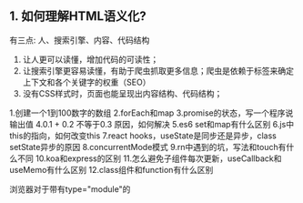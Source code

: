 ## 1. 如何理解HTML语义化?
  有三点: 人、搜索引擎、内容、代码结构

  1. 让人更可以读懂，增加代码的可读性；
  2. 让搜索引擎更容易读懂，有助于爬虫抓取更多信息；爬虫是依赖于标签来确定上下文和各个关键字的权重（SEO）
  3. 没有CSS样式时，页面也能呈现出内容结构、代码结构；





1.创建一个1到100数字的数组
2.forEach和map
3.promise的状态，写一个程序说输出值
4.0.1 + 0.2 不等于0.3 原因，如何解决
5.es6 set和map有什么区别
6.js中this的指向，如何改变this
7.react hooks，useState是同步还是异步，class setState异步的原因
8.concurrentMode模式
9.rn中遇到的坑，写法和touch有什么不同
10.koa和express的区别
11.怎么避免子组件每次更新，useCallback和useMemo有什么区别
12.class组件和function有什么区别




浏览器对于带有type="module"的<script>，都是异步加载，不会造成堵塞浏览器，即等到整个页面渲染完，再执行模块脚本，等同于打开了<script>标签的defer属性


## 图片懒加载原理

仅加载视图内的图片，视图外不加载；
当图片出现在视图或者将要出现在视图时 再给src设置图片资源;
```js
let options = {
  root: document.querySelector('#root'), //目标元素的父级元素
  rootMargin: '0px', // 边距 范围
  threshold: 1.0
}
let observer = new IntersectionObserver(
  (entries, observer) => {
    // 触发两次: 一次进入，一次离开
  }, options);

let target = document.querySelector('#listItem');

// 开始观察
observer.observe(target);

// 停止对某一个的观察
io.unobserve(element);

// 关闭观察器
io.disconnect();
```